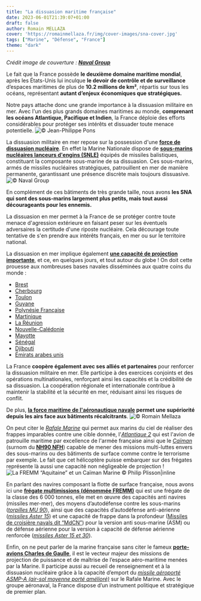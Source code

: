 ```yaml
---
title: "La dissuasion maritime française"
date: 2023-06-01T21:39:07+01:00
draft: false
author: Romain MELLAZA
cover: 'https://romainmellaza.fr/img/cover-images/sna-cover.jpg'
tags: ["Marine", "Défense", "France"]
theme: "dark"
---
```


*Crédit image de couverture : [**Naval Group**](https://www.naval-group.com/fr)*

Le fait que la France possède **le deuxième domaine maritime mondial**, après les États-Unis lui inculque **le devoir de contrôle et de surveillance** d’espaces maritimes de plus de **10.2 millions de km²**, répartis sur tous les océans, représentant **autant d’enjeux économiques que stratégiques.**

Notre pays attache donc une grande importance à la dissuasion militaire en mer. Avec l'un des plus grands domaines maritimes au monde, **comprenant les océans Atlantique, Pacifique et Indien**, la France déploie des efforts considérables pour protéger ses intérêts et dissuader toute menace potentielle.
![© Jean-Philippe Pons](https://romainmellaza.fr/img/dissuasion-marine-nationale/SNLE.jpg)

La dissuasion militaire en mer repose sur la possession d'une [**force de dissuasion nucléaire**](https://en.wikipedia.org/wiki/Deterrence_theory). En effet la Marine Nationale dispose de [**sous-marins nucléaires lanceurs d'engins (SNLE)**](https://www.defense.gouv.fr/marine/nos-equipements/marins-nucleaires-lanceurs-dengins-snle) équipés de missiles balistiques, constituant la composante sous-marine de sa dissuasion. Ces sous-marins, armés de missiles nucléaires stratégiques, patrouillent en mer de manière permanente, garantissant une présence discrète mais toujours dissuasive.
![© Naval Group](https://romainmellaza.fr/img/dissuasion-marine-nationale/SNA.jpg)

En complément de ces bâtiments de très grande taille, nous avons **les SNA qui sont des sous-marins largement plus petits, mais tout aussi décourageants pour les ennemis.**

La dissuasion en mer permet à la France de se protéger contre toute menace d'agression extérieure en faisant peser sur les éventuels adversaires la certitude d'une riposte nucléaire. Cela décourage toute tentative de s'en prendre aux intérêts français, en mer ou sur le territoire national.

La dissuasion en mer implique également [**une capacité de projection importante**](https://fr.wikipedia.org/wiki/Projection_(d%C3%A9fense)), et ce, en quelques jours, et tout autour du globe ! On doit cette prouesse aux nombreuses bases navales disséminées aux quatre coins du monde :
* [Brest](https://fr.wikipedia.org/wiki/Brest)
* [Cherbourg](https://fr.wikipedia.org/wiki/Cherbourg-en-Cotentin)
* [Toulon](https://en.wikipedia.org/wiki/Toulon)
* [Guyane](https://fr.wikipedia.org/wiki/Guyane)
* [Polynésie Française](https://fr.wikipedia.org/wiki/Polyn%C3%A9sie_fran%C3%A7aise)
* [Martinique](https://fr.wikipedia.org/wiki/Martinique)
* [La Réunion](https://fr.wikipedia.org/wiki/La_R%C3%A9union)
* [Nouvelle-Calédonie](https://fr.wikipedia.org/wiki/Nouvelle-Cal%C3%A9donie)
* [Mayotte](https://fr.wikipedia.org/wiki/Mayotte)
* [Sénégal](https://fr.wikipedia.org/wiki/S%C3%A9n%C3%A9gal)
* [Djibouti](https://fr.wikipedia.org/wiki/Djibouti)
* [Émirats arabes unis](https://fr.wikipedia.org/wiki/%C3%89mirats_arabes_unis)

La France **coopère également avec ses alliés et partenaires** pour renforcer la dissuasion militaire en mer. Elle participe à des exercices conjoints et des opérations multinationales, renforçant ainsi les capacités et la crédibilité de sa dissuasion. La coopération régionale et internationale contribue à maintenir la stabilité et la sécurité en mer, réduisant ainsi les risques de conflit.

De plus, **[la force maritime de l'aéronautique navale](https://www.defense.gouv.fr/marine/aeronefs) permet une supériorité depuis les airs face aux bâtiments récalcitrants**.
![© Romain Mellaza](https://romainmellaza.fr/img/dissuasion-marine-nationale/rafl_m_6_img23.png)

 On peut citer le [*Rafale Marine*](https://www.defense.gouv.fr/marine/aeronefs/rafale-marine) qui permet aux marins du ciel de réaliser des frappes imparables contre une cible donnée, l'[*Atlantique 2*](https://www.defense.gouv.fr/marine/aeronefs/atlantique-2-atl-2) qui est l'avion de patrouille maritime par excellence de l'armée française ainsi que le [*Caïman*](https://www.defense.gouv.fr/marine/aeronefs/caiman-marine) (surnom du [**NH90 NFH**](https://fr.wikipedia.org/wiki/NHIndustries_NH90#Nato_Frigate_Helicopter_(NFH))) capable de mener des missions multi-luttes envers des sous-marins ou des bâtiments de surface comme contre le terrorisme par exemple. Le fait que cet hélicoptère puisse embarquer sur des frégates représente là aussi une capacité non négligeable de projection !
![La FREMM “Aquitaine” et un Caïman Marine © Philip Plisson|inline](https://romainmellaza.fr/img/dissuasion-marine-nationale/FREMM_nh90.jpg)

En parlant des navires composant la flotte de surface française, nous avons ici une [**frégate multimissions (dénommée FREMM)**](https://www.defense.gouv.fr/marine/nos-equipements//fregates-multi-missions-fremm) qui est une frégate de la classe des 6 000 tonnes, elle met en œuvre des capacités anti navires (missiles mer-mer), des moyens d’autodéfense contre les sous-marins ([*torpilles MU 90*](https://fr.wikipedia.org/wiki/Torpille_MU90_Impact)), ainsi que des capacités d’autodéfense anti-aérienne ([*missiles Aster 15*](https://fr.wikipedia.org/wiki/Aster_(missile))) et une capacité de frappe dans la profondeur ([Missiles de croisière navals dit “MdCN”](https://fr.wikipedia.org/wiki/Missile_de_croisi%C3%A8re_naval)) pour la version anti sous-marine (ASM) ou de défense aérienne pour la version à capacité de défense aérienne renforcée ([*missiles Aster 15 et 30*](https://fr.wikipedia.org/wiki/Aster_(missile))).

Enfin, on ne peut parler de la marine française sans citer le fameux [**porte-avions Charles de Gaulle**](https://www.defense.gouv.fr/marine/nos-equipements/charles-gaulle-r-91), il est le vecteur majeur des missions de projection de puissance et de maîtrise de l’espace aéro-maritime menées par la Marine. Il participe aussi au recueil de renseignement et à la dissuasion nucléaire grâce à la capacité d’emport du [*missile aéroporté ASMP-A (air-sol moyenne porté amélioré)*](https://fr.wikipedia.org/wiki/Air-sol_moyenne_port%C3%A9e_am%C3%A9lior%C3%A9) sur le Rafale Marine. Avec le groupe aéronaval, la France dispose d’un instrument politique et stratégique de premier plan.